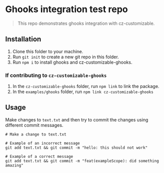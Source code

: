 # Ghooks integration test repo

> This repo demonstrates ghooks integration with cz-customizable.

## Installation

1. Clone this folder to your machine.
1. Run `git init` to create a new git repo in this folder.
1. Run `npm i` to install ghooks and cz-customizable-ghooks.

### If contributing to `cz-customizable-ghooks`

1. In the `cz-customizable-ghooks` folder, run `npm link` to link the package.
1. In the `examples/ghooks` folder, run `npm link cz-customizable-ghooks`

## Usage

Make changes to `text.txt` and then try to commit the changes using different commit messages.

```
# Make a change to text.txt

# Example of an incorrect message
git add text.txt && git commit -m "hello: this should not work"

# Example of a correct message
git add text.txt && git commit -m "feat(exampleScope): did something amazing"

```
